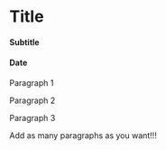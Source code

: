# Title
#### Subtitle
#### Date

Paragraph 1

Paragraph 2

Paragraph 3

Add as many paragraphs as you want!!!

